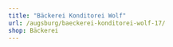 ```yaml
---
title: "Bäckerei Konditorei Wolf"
url: /augsburg/baeckerei-konditorei-wolf-17/
shop: Bäckerei
---
```

